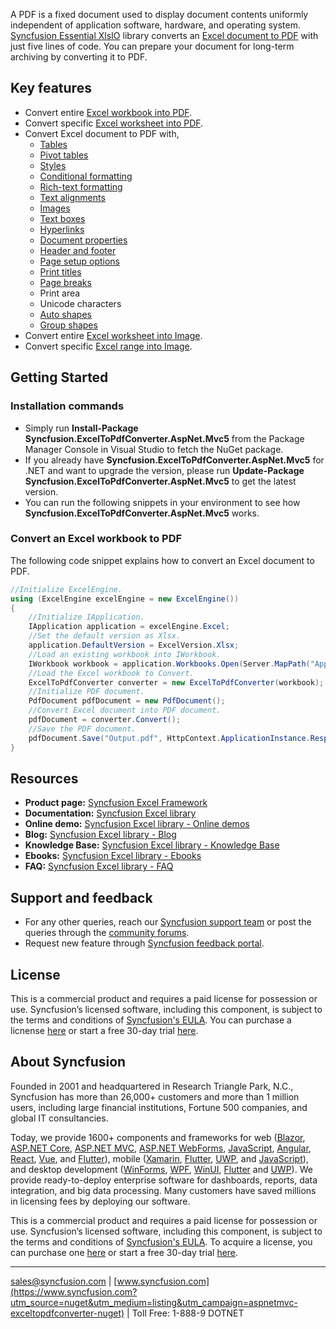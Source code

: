 A PDF is a fixed document used to display document contents uniformly independent of application software, hardware, and operating system. [Syncfusion Essential XlsIO](https://www.syncfusion.com/excel-framework/net?utm_source=nuget&utm_medium=listing&utm_campaign=aspnetmvc-exceltopdfconverter-nuget) library converts an [Excel document to PDF](https://www.syncfusion.com/excel-framework/net/excel-to-pdf-conversion?utm_source=nuget&utm_medium=listing&utm_campaign=aspnetmvc-exceltopdfconverter-nuget) with just five lines of code. You can prepare your document for long-term archiving by converting it to PDF.

## Key features
* Convert entire [Excel workbook into PDF](https://help.syncfusion.com/file-formats/xlsio/excel-to-pdf-conversion#workbook-to-pdf?utm_source=nuget&utm_medium=listing&utm_campaign=aspnetmvc-exceltopdfconverter-nuget).
* Convert specific [Excel worksheet into PDF](https://help.syncfusion.com/file-formats/xlsio/excel-to-pdf-conversion#worksheet-to-pdf?utm_source=nuget&utm_medium=listing&utm_campaign=aspnetmvc-exceltopdfconverter-nuget).
* Convert Excel document to PDF with,
  * [Tables](https://help.syncfusion.com/file-formats/xlsio/working-with-excel-tables?utm_source=nuget&utm_medium=listing&utm_campaign=aspnetmvc-exceltopdfconverter-nuget)
  * [Pivot tables](https://help.syncfusion.com/file-formats/xlsio/working-with-pivot-tables?utm_source=nuget&utm_medium=listing&utm_campaign=aspnetmvc-exceltopdfconverter-nuget)
  * [Styles](https://help.syncfusion.com/file-formats/xlsio/working-with-cell-or-range-formatting#create-a-style?utm_source=nuget&utm_medium=listing&utm_campaign=aspnetmvc-exceltopdfconverter-nuget)
  * [Conditional formatting](https://help.syncfusion.com/file-formats/xlsio/working-with-conditional-formatting?utm_source=nuget&utm_medium=listing&utm_campaign=aspnetmvc-exceltopdfconverter-nuget)
  * [Rich-text formatting](https://help.syncfusion.com/file-formats/xlsio/working-with-cell-or-range-formatting#rich-text-formatting?utm_source=nuget&utm_medium=listing&utm_campaign=aspnetmvc-exceltopdfconverter-nuget)
  * [Text alignments](https://help.syncfusion.com/file-formats/xlsio/working-with-cell-or-range-formatting#apply-cell-text-alignment?utm_source=nuget&utm_medium=listing&utm_campaign=aspnetmvc-exceltopdfconverter-nuget)
  * [Images](https://help.syncfusion.com/file-formats/xlsio/working-with-pictures?utm_source=nuget&utm_medium=listing&utm_campaign=aspnetmvc-exceltopdfconverter-nuget)
  * [Text boxes](https://help.syncfusion.com/file-formats/xlsio/working-with-drawing-objects#text-box?utm_source=nuget&utm_medium=listing&utm_campaign=aspnetmvc-exceltopdfconverter-nuget)
  * [Hyperlinks](https://help.syncfusion.com/file-formats/xlsio/worksheet-cells-manipulation#hyperlinks?utm_source=nuget&utm_medium=listing&utm_campaign=aspnetmvc-exceltopdfconverter-nuget)
  * [Document properties](https://www.syncfusion.com/kb/8441/add-custom-properties-into-excel-document?utm_source=nuget&utm_medium=listing&utm_campaign=aspnetmvc-exceltopdfconverter-nuget)
  * [Header and footer](https://www.syncfusion.com/kb/1933/add-excel-headers-and-footers-in-c-vb-net?utm_source=nuget&utm_medium=listing&utm_campaign=aspnetmvc-exceltopdfconverter-nuget)
  * [Page setup options](https://help.syncfusion.com/file-formats/xlsio/working-with-excel-worksheet#page-setup-settings?utm_source=nuget&utm_medium=listing&utm_campaign=aspnetmvc-exceltopdfconverter-nuget)
  * [Print titles](https://help.syncfusion.com/file-formats/xlsio/working-with-excel-worksheet#page-setup-settings?utm_source=nuget&utm_medium=listing&utm_campaign=aspnetmvc-exceltopdfconverter-nuget)
  * [Page breaks](https://help.syncfusion.com/file-formats/xlsio/working-with-excel-worksheet#page-setup-settings?utm_source=nuget&utm_medium=listing&utm_campaign=aspnetmvc-exceltopdfconverter-nuget)
  * Print area
  * Unicode characters
  * [Auto shapes](https://help.syncfusion.com/file-formats/xlsio/working-with-drawing-objects#autoshapes?utm_source=nuget&utm_medium=listing&utm_campaign=aspnetmvc-exceltopdfconverter-nuget)
  * [Group shapes](https://help.syncfusion.com/file-formats/xlsio/working-with-drawing-objects#group-shapes?utm_source=nuget&utm_medium=listing&utm_campaign=aspnetmvc-exceltopdfconverter-nuget)
* Convert entire [Excel worksheet into Image](https://help.syncfusion.com/file-formats/xlsio/worksheet-to-image-conversion?utm_source=nuget&utm_medium=listing&utm_campaign=aspnetmvc-exceltopdfconverter-nuget).
* Convert specific [Excel range into Image](https://help.syncfusion.com/file-formats/xlsio/worksheet-to-image-conversion?utm_source=nuget&utm_medium=listing&utm_campaign=aspnetmvc-exceltopdfconverter-nuget).

## Getting Started

### Installation commands

* Simply run **Install-Package Syncfusion.ExcelToPdfConverter.AspNet.Mvc5** from the Package Manager Console in Visual Studio to fetch the NuGet package.
* If you already have **Syncfusion.ExcelToPdfConverter.AspNet.Mvc5** for .NET and want to upgrade the version, please run **Update-Package Syncfusion.ExcelToPdfConverter.AspNet.Mvc5** to get the latest version.
* You can run the following snippets in your environment to see how **Syncfusion.ExcelToPdfConverter.AspNet.Mvc5** works.

### Convert an Excel workbook to PDF

The following code snippet explains how to convert an Excel document to PDF.

```csharp
//Initialize ExcelEngine.
using (ExcelEngine excelEngine = new ExcelEngine())
{
    //Initialize IApplication.
    IApplication application = excelEngine.Excel;
	//Set the default version as Xlsx.
    application.DefaultVersion = ExcelVersion.Xlsx;
	//Load an existing workbook into IWorkbook.
    IWorkbook workbook = application.Workbooks.Open(Server.MapPath("App_Data/Sample.xlsx"));
    //Load the Excel workbook to Convert.
    ExcelToPdfConverter converter = new ExcelToPdfConverter(workbook);
    //Initialize PDF document.
    PdfDocument pdfDocument = new PdfDocument();
    //Convert Excel document into PDF document.
    pdfDocument = converter.Convert();
	//Save the PDF document.
    pdfDocument.Save("Output.pdf", HttpContext.ApplicationInstance.Response, HttpReadType.Save);
}
```

## Resources
* **Product page:** [Syncfusion Excel Framework](https://www.syncfusion.com/excel-framework/net/excel-to-pdf-conversion?utm_source=nuget&utm_medium=listing&utm_campaign=aspnetmvc-exceltopdfconverter-nuget)
* **Documentation:** [Syncfusion Excel library](https://help.syncfusion.com/file-formats/xlsio/excel-to-pdf-conversion?utm_source=nuget&utm_medium=listing&utm_campaign=aspnetmvc-exceltopdfconverter-nuget)
* **Online demo:** [Syncfusion Excel library - Online demos](https://ej2.syncfusion.com/aspnetmvc/XlsIO/ExcelToPDF#/material?utm_source=nuget&utm_medium=listing&utm_campaign=aspnetmvc-exceltopdfconverter-nuget)
* **Blog:** [Syncfusion Excel library - Blog](https://www.syncfusion.com/blogs/category/asp-net-mvc?utm_source=nuget&utm_medium=listing&utm_campaign=aspnetmvc-exceltopdfconverter-nuget)
* **Knowledge Base:** [Syncfusion Excel library - Knowledge Base](https://www.syncfusion.com/kb/aspnetmvc-js2?utm_source=nuget&utm_medium=listing&utm_campaign=aspnetmvc-exceltopdfconverter-nuget)
* **Ebooks:** [Syncfusion Excel library - Ebooks](https://www.syncfusion.com/succinctly-free-ebooks?utm_source=nuget&utm_medium=listing&utm_campaign=aspnetmvc-exceltopdfconverter-nuget)
* **FAQ:** [Syncfusion Excel library - FAQ](https://www.syncfusion.com/faq/?utm_source=nuget&utm_medium=listing&utm_campaign=aspnetmvc-exceltopdfconverter-nuget)

## Support and feedback
* For any other queries, reach our [Syncfusion support team](https://www.syncfusion.com/support/directtrac/incidents/newincident?utm_source=nuget&utm_medium=listing&utm_campaign=aspnetmvc-exceltopdfconverter-nuget) or post the queries through the [community forums](https://www.syncfusion.com/forums?utm_source=nuget&utm_medium=listing&utm_campaign=aspnetmvc-exceltopdfconverter-nuget).
* Request new feature through [Syncfusion feedback portal](https://www.syncfusion.com/feedback/excel?utm_source=nuget&utm_medium=listing&utm_campaign=aspnetmvc-exceltopdfconverter-nuget).

## License
This is a commercial product and requires a paid license for possession or use. Syncfusion’s licensed software, including this component, is subject to the terms and conditions of [Syncfusion's EULA](https://www.syncfusion.com/eula/es/?utm_source=nuget&utm_medium=listing&utm_campaign=aspnetmvc-exceltopdfconverter-nuget). You can purchase a licnense [here]( https://www.syncfusion.com/sales/products?utm_source=nuget&utm_medium=listing&utm_campaign=aspnetmvc-exceltopdfconverter-nuget) or start a free 30-day trial [here](https://www.syncfusion.com/account/manage-trials/start-trials?utm_source=nuget&utm_medium=listing&utm_campaign=aspnetmvc-exceltopdfconverter-nuget).

## About Syncfusion
Founded in 2001 and headquartered in Research Triangle Park, N.C., Syncfusion has more than 26,000+ customers and more than 1 million users, including large financial institutions, Fortune 500 companies, and global IT consultancies.
 
Today, we provide 1600+ components and frameworks for web ([Blazor](https://www.syncfusion.com/blazor-components?utm_source=nuget&utm_medium=listing&utm_campaign=aspnetmvc-exceltopdfconverter-nuget), [ASP.NET Core](https://www.syncfusion.com/aspnet-core-ui-controls?utm_source=nuget&utm_medium=listing&utm_campaign=aspnetmvc-exceltopdfconverter-nuget), [ASP.NET MVC](https://www.syncfusion.com/aspnet-mvc-ui-controls?utm_source=nuget&utm_medium=listing&utm_campaign=aspnetmvc-exceltopdfconverter-nuget), [ASP.NET WebForms](https://www.syncfusion.com/jquery/aspnet-webforms-ui-controls?utm_source=nuget&utm_medium=listing&utm_campaign=aspnetmvc-exceltopdfconverter-nuget), [JavaScript](https://www.syncfusion.com/javascript-ui-controls?utm_source=nuget&utm_medium=listing&utm_campaign=aspnetmvc-exceltopdfconverter-nuget), [Angular](https://www.syncfusion.com/angular-ui-components?utm_source=nuget&utm_medium=listing&utm_campaign=aspnetmvc-exceltopdfconverter-nuget), [React](https://www.syncfusion.com/react-ui-components?utm_source=nuget&utm_medium=listing&utm_campaign=aspnetmvc-exceltopdfconverter-nuget), [Vue](https://www.syncfusion.com/vue-ui-components?utm_source=nuget&utm_medium=listing&utm_campaign=aspnetmvc-exceltopdfconverter-nuget), and [Flutter](https://www.syncfusion.com/flutter-widgets?utm_source=nuget&utm_medium=listing&utm_campaign=aspnetmvc-exceltopdfconverter-nuget)), mobile ([Xamarin](https://www.syncfusion.com/xamarin-ui-controls?utm_source=nuget&utm_medium=listing&utm_campaign=aspnetmvc-exceltopdfconverter-nuget), [Flutter](https://www.syncfusion.com/flutter-widgets?utm_source=nuget&utm_medium=listing&utm_campaign=aspnetmvc-exceltopdfconverter-nuget), [UWP](https://www.syncfusion.com/uwp-ui-controls?utm_source=nuget&utm_medium=listing&utm_campaign=aspnetmvc-exceltopdfconverter-nuget), and [JavaScript](https://www.syncfusion.com/javascript-ui-controls?utm_source=nuget&utm_medium=listing&utm_campaign=aspnetmvc-exceltopdfconverter-nuget)), and desktop development ([WinForms](https://www.syncfusion.com/winforms-ui-controls?utm_source=nuget&utm_medium=listing&utm_campaign=aspnetmvc-exceltopdfconverter-nuget), [WPF](https://www.syncfusion.com/wpf-ui-controls?utm_source=nuget&utm_medium=listing&utm_campaign=aspnetmvc-exceltopdfconverter-nuget), [WinUI](https://www.syncfusion.com/winui-controls?utm_source=nuget&utm_medium=listing&utm_campaign=aspnetmvc-exceltopdfconverter-nuget), [Flutter](https://www.syncfusion.com/flutter-widgets?utm_source=nuget&utm_medium=listing&utm_campaign=aspnetmvc-exceltopdfconverter-nuget) and [UWP](https://www.syncfusion.com/uwp-ui-controls?utm_source=nuget&utm_medium=listing&utm_campaign=aspnetmvc-exceltopdfconverter-nuget)). We provide ready-to-deploy enterprise software for dashboards, reports, data integration, and big data processing. Many customers have saved millions in licensing fees by deploying our software.

		
This is a commercial product and requires a paid license for possession or use. Syncfusion’s licensed software, including this component, is subject to the terms and conditions of [Syncfusion's EULA](https://www.syncfusion.com/eula/es?utm_source=nuget&utm_medium=listing&utm_campaign=aspnetmvc-exceltopdfconverter-nuget). To acquire a license, you can purchase one [here]( https://www.syncfusion.com/sales/products?utm_source=nuget&utm_medium=listing&utm_campaign=aspnetmvc-exceltopdfconverter-nuget) or start a free 30-day trial [here](https://www.syncfusion.com/account/manage-trials/start-trials?utm_source=nuget&utm_medium=listing&utm_campaign=aspnetmvc-exceltopdfconverter-nuget).

___

[sales@syncfusion.com](mailto:sales@syncfusion.com?utm_source=nuget&utm_medium=listing&utm_campaign=aspnetmvc-exceltopdfconverter-nuget) | [www.syncfusion.com](https://www.syncfusion.com?utm_source=nuget&utm_medium=listing&utm_campaign=aspnetmvc-exceltopdfconverter-nuget) | Toll Free: 1-888-9 DOTNET


